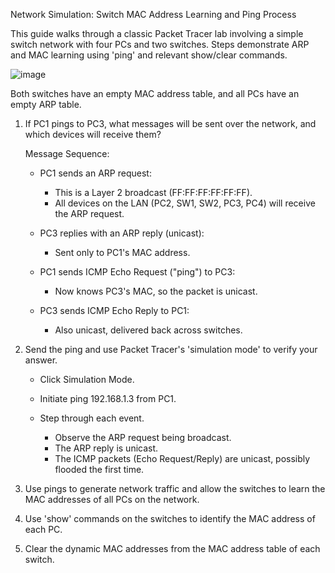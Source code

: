 Network Simulation: Switch MAC Address Learning and Ping Process

This guide walks through a classic Packet Tracer lab involving a simple switch network with four PCs and two switches. Steps demonstrate ARP and MAC learning using 'ping' and relevant show/clear commands.

![image](https://github.com/user-attachments/assets/f91764cf-d264-4791-8f99-b7d59d868705)

Both switches have an empty MAC address table, and all PCs have an empty ARP table.

1. If PC1 pings to PC3, what messages will be sent over the network, and which devices will receive them?

   Message Sequence:
   

   - PC1 sends an ARP request:
        - This is a Layer 2 broadcast (FF:FF:FF:FF:FF:FF).
        - All devices on the LAN (PC2, SW1, SW2, PC3, PC4) will receive the ARP request.

    - PC3 replies with an ARP reply (unicast):
        - Sent only to PC1's MAC address.

    - PC1 sends ICMP Echo Request ("ping") to PC3:
        - Now knows PC3's MAC, so the packet is unicast.

    - PC3 sends ICMP Echo Reply to PC1:
        - Also unicast, delivered back across switches.

  
2. Send the ping and use Packet Tracer's 'simulation mode' to verify your answer.
   
   - Click Simulation Mode.
   - Initiate ping 192.168.1.3 from PC1.
   - Step through each event.

       - Observe the ARP request being broadcast.
       - The ARP reply is unicast.
       - The ICMP packets (Echo Request/Reply) are unicast, possibly flooded the first time.



5. Use pings to generate network traffic and allow the switches to learn the MAC addresses 
   of all PCs on the network.

6. Use 'show' commands on the switches to identify the MAC address of each PC.

7. Clear the dynamic MAC addresses from the MAC address table of each switch.
